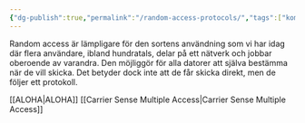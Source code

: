 ```yaml
---
{"dg-publish":true,"permalink":"/random-access-protocols/","tags":["kommunikationssystem"]}
---
```


Random access är lämpligare för den sortens användning som vi har idag där flera användare, ibland hundratals, delar på ett nätverk och jobbar oberoende av varandra. Den möjliggör för alla datorer att själva bestämma när de vill skicka. Det betyder dock inte att de får skicka direkt, men de följer ett protokoll.

[[ALOHA\|ALOHA]]
[[Carrier Sense Multiple Access\|Carrier Sense Multiple Access]]

